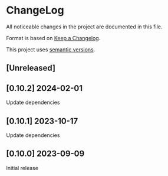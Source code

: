 ChangeLog
=========

All noticeable changes in the project  are documented in this file.

Format is based on [Keep a Changelog](https://keepachangelog.com/en/1.0.0/).

This project uses [semantic versions](https://semver.org/spec/v2.0.0.html).

## [Unreleased]

## [0.10.2] 2024-02-01

Update dependencies

## [0.10.1] 2023-10-17

Update dependencies

## [0.10.0] 2023-09-09

Initial release
